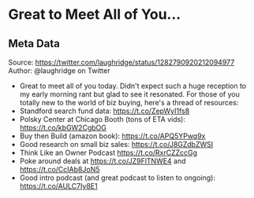 # Great to Meet All of You...

## Meta Data

Source:  https://twitter.com/laughridge/status/1282790920212094977 
Author: @laughridge on Twitter

- Great to meet all of you today. Didn't expect such a huge reception to my early morning rant but glad to see it resonated. For those of you totally new to the world of biz buying, here's a thread of resources:
- Standford search fund data: https://t.co/ZepWyI1fs8
- Polsky Center at Chicago Booth (tons of ETA vids): https://t.co/kbGW2CgbOG
- Buy then Build (amazon book): https://t.co/APQ5YPwq9x
- Good research on small biz sales: https://t.co/J8GZdbZWSI
- Think Like an Owner Podcast
  https://t.co/RxrCZZccGg
- Poke around deals at https://t.co/JZ9FlTNWE4 and https://t.co/CcIAb8JoN5
- Good intro podcast (and great podcast to listen to ongoing): https://t.co/AULC7Iy8E1
